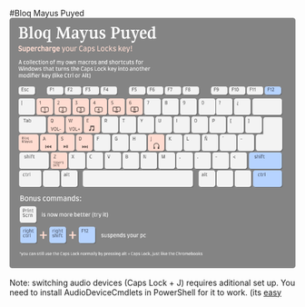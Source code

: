 #Bloq Mayus Puyed
![Cover](https://raw.githubusercontent.com/carlos815/bloq-mayus-puyed/main/Keyboard.png "Cover Image")

Note: switching audio devices (Caps Lock + J) requires aditional set up. You need to install AudioDeviceCmdlets in PowerShell for it to work. (its [easy](https://github.com/frgnca/AudioDeviceCmdlets)
